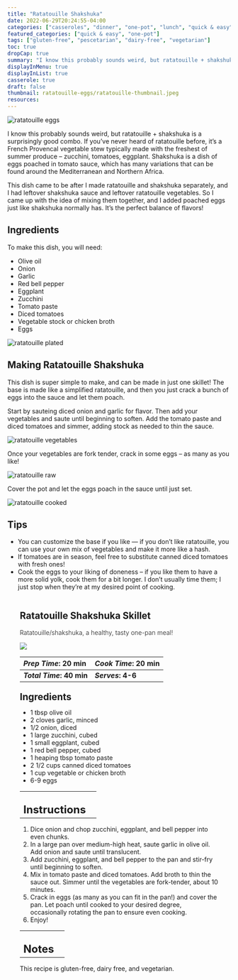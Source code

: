 ```yaml
---
title: "Ratatouille Shakshuka"
date: 2022-06-29T20:24:55-04:00
categories: ["casseroles", "dinner", "one-pot", "lunch", "quick & easy"]
featured_categories: ["quick & easy", "one-pot"]
tags: ["gluten-free", "pescetarian", "dairy-free", "vegetarian"]
toc: true
dropCap: true
summary: "I know this probably sounds weird, but ratatouille + shakshuka is a surprisingly good combo. If you’ve never heard of ratatouille before, it’s a French Provencal vegetable stew typically made with the freshest of summer produce – zucchini, tomatoes, eggplant. Shakshuka is a dish of eggs poached in tomato sauce, which has many variations that can be found around the Mediterranean and Northern Africa."
displayInMenu: true
displayInList: true
casserole: true
draft: false
thumbnail: ratatouille-eggs/ratatouille-thumbnail.jpeg
resources:
---
```


![ratatouille eggs](../../ratatouille-eggs/ratatouille-thumbnail.jpeg)

I know this probably sounds weird, but ratatouille + shakshuka is a surprisingly good combo. If you’ve never heard of ratatouille before, it’s a French Provencal vegetable stew typically made with the freshest of summer produce – zucchini, tomatoes, eggplant. Shakshuka is a dish of eggs poached in tomato sauce, which has many variations that can be found around the Mediterranean and Northern Africa.

This dish came to be after I made ratatouille and shakshuka separately, and I had leftover shakshuka sauce and leftover ratatouille vegetables. So I came up with the idea of mixing them together, and I added poached eggs just like shakshuka normally has. It’s the perfect balance of flavors!

## Ingredients

To make this dish, you will need:

- Olive oil
- Onion
- Garlic
- Red bell pepper
- Eggplant
- Zucchini
- Tomato paste
- Diced tomatoes
- Vegetable stock or chicken broth
- Eggs

![ratatouille plated](../../ratatouille-eggs/ratatouille-aerial.jpeg)

## Making Ratatouille Shakshuka

This dish is super simple to make, and can be made in just one skillet! The base is made like a simplified ratatouille, and then you just crack a bunch of eggs into the sauce and let them poach.

Start by sauteing diced onion and garlic for flavor. Then add your vegetables and saute until beginning to soften. Add the tomato paste and diced tomatoes and simmer, adding stock as needed to thin the sauce.

![ratatouille vegetables](../../ratatouille-eggs/making-ratatouille.jpeg)

Once your vegetables are fork tender, crack in some eggs – as many as you like!

![ratatouille raw](../../ratatouille-eggs/egging-ratatouille.jpeg)

Cover the pot and let the eggs poach in the sauce until just set.

![ratatouille cooked](../../ratatouille-eggs/cooked-ratatouille.jpeg)

## Tips

- You can customize the base if you like — if you don’t like ratatouille, you can use your own mix of vegetables and make it more like a hash.
- If tomatoes are in season, feel free to substitute canned diced tomatoes with fresh ones!
- Cook the eggs to your liking of doneness – if you like them to have a more solid yolk, cook them for a bit longer. I don’t usually time them; I just stop when they’re at my desired point of cooking.

<div class = "bg-pink-100 dark:bg-gray-700"  id = "recipe"> 
<div class = "bg-pink-100 dark:bg-gray-700"  style = "padding-left:2em; margin-top:0; margin-bottom:0;">

<div style="display:grid; align-items:start; justify-content:space-between; padding-right:2em" class="grid-cols-2 gap-2 md:gap-4 lg:gap-8 xl:gap-12"><div class = "mb-8"><h2>Ratatouille Shakshuka Skillet</h2><p style = "font-weight: 300;">Ratatouille/shakshuka, a healthy, tasty one-pan meal!</p></div><img src="../../ratatouille-eggs/ratatouille-thumbnail.jpeg"  class="w-full h-auto mx-auto"></div>

| _Prep Time_: 20 min  | _Cook Time_: 20 min  |
| :--- | :--- |
| **_Total Time_: 40 min** | **_Serves_: 4-6**  |

</div>
<div style="padding-left:2em; padding-right:2em; border-width:3px; margin-top:0;" class="bg-white dark:bg-gray-900 border-pink-100 dark:border-gray-700 dark:!text-white">
 <div><h2 style = "margin-top:1em; margin-bottom:0;" >Ingredients</h2></div>

- 1 tbsp olive oil
- 2 cloves garlic, minced
- 1/2 onion, diced
- 1 large zucchini, cubed
- 1 small eggplant, cubed
- 1 red bell pepper, cubed
- 1 heaping tbsp tomato paste
- 2 1/2 cups canned diced tomatoes
- 1 cup vegetable or chicken broth
- 6-9 eggs

|   |    |
| :--- | :--- |
| <div><h2 style = "margin-top:1em; margin-bottom:0;" >Instructions</h2></div>|   |

1. Dice onion and chop zucchini, eggplant, and bell pepper into even chunks.
2. In a large pan over medium-high heat, saute garlic in olive oil. Add onion and saute until translucent.
3. Add zucchini, eggplant, and bell pepper to the pan and stir-fry until beginning to soften.
4. Mix in tomato paste and diced tomatoes. Add broth to thin the sauce out. Simmer until the vegetables are fork-tender, about 10 minutes.
5. Crack in eggs (as many as you can fit in the pan!) and cover the pan. Let poach until cooked to your desired degree, occasionally rotating the pan to ensure even cooking.
6. Enjoy!

|   |    |
| :--- | :--- |
| <div><h2 style = "margin-top:1em; margin-bottom:0;" >Notes</h2></div>|   |

This recipe is gluten-free, dairy free, and vegetarian.

</div>
</div>